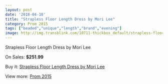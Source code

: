 ```yaml
---
layout: post
date: '2018-04-10'
title: "Strapless Floor Length Dress by Mori Lee"
category: Prom 2015
tags: ["beaded","unique","length","brand","evening"]
image: http://img.transblink.com/10711-thickbox_default/strapless-floor-length-dress-by-mori-lee.jpg
---
```

Strapless Floor Length Dress by Mori Lee

On Sales: **$251.99**
<a href="https://www.transblink.com/en/prom-2015/3481-strapless-floor-length-dress-by-mori-lee.html"><amp-img layout="responsive" width="600" height="600" src="//img.transblink.com/10711-thickbox_default/strapless-floor-length-dress-by-mori-lee.jpg" alt="Strapless Floor Length Dress by Mori Lee 0" /></a>
<a href="https://www.transblink.com/en/prom-2015/3481-strapless-floor-length-dress-by-mori-lee.html"><amp-img layout="responsive" width="600" height="600" src="//img.transblink.com/10713-thickbox_default/strapless-floor-length-dress-by-mori-lee.jpg" alt="Strapless Floor Length Dress by Mori Lee 1" /></a>
<a href="https://www.transblink.com/en/prom-2015/3481-strapless-floor-length-dress-by-mori-lee.html"><amp-img layout="responsive" width="600" height="600" src="//img.transblink.com/10712-thickbox_default/strapless-floor-length-dress-by-mori-lee.jpg" alt="Strapless Floor Length Dress by Mori Lee 2" /></a>

Buy it: [Strapless Floor Length Dress by Mori Lee](https://www.transblink.com/en/prom-2015/3481-strapless-floor-length-dress-by-mori-lee.html "Strapless Floor Length Dress by Mori Lee")

View more: [Prom 2015](https://www.transblink.com/en/10-prom-2015 "Prom 2015")